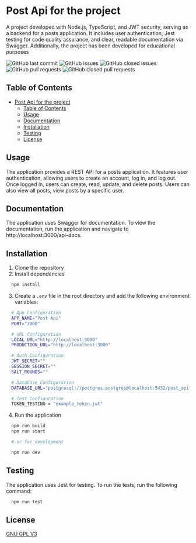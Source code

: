 # Post Api for the project

A project developed with Node.js, TypeScript, and JWT security, serving as a backend for a posts application. It includes user authentication, Jest testing for code quality assurance, and clear, readable documentation via Swagger. Additionally, the project has been developed for educational purposes

![GitHub last commit](https://img.shields.io/github/last-commit/FantaCovid-19/Post-Api)
![GitHub issues](https://img.shields.io/github/issues/FantaCovid-19/Post-Api)
![GitHub closed issues](https://img.shields.io/github/issues-closed/FantaCovid-19/Post-Api)
![GitHub pull requests](https://img.shields.io/github/issues-pr/FantaCovid-19/Post-Api)
![GitHub closed pull requests](https://img.shields.io/github/issues-pr-closed/FantaCovid-19/Post-Api)

## Table of Contents

- [Post Api for the project](#post-api-for-the-project)
  - [Table of Contents](#table-of-contents)
  - [Usage](#usage)
  - [Documentation](#documentation)
  - [Installation](#installation)
  - [Testing](#testing)
  - [License](#license)

## Usage

The application provides a REST API for a posts application. It features user authentication, allowing users to create an account, log in, and log out. Once logged in, users can create, read, update, and delete posts. Users can also view all posts, view posts by a specific user.

## Documentation

The application uses Swagger for documentation. To view the documentation, run the application and navigate to http://localhost:3000/api-docs.

## Installation

1. Clone the repository
2. Install dependencies

```bash
  npm install
```

3. Create a `.env` file in the root directory and add the following environment variables:

```bash
  # App Configuration
  APP_NAME="Post Api"
  PORT="3000"

  # URL Configuration
  LOCAL_URL="http://localhost:3000"
  PRODUCTION_URL="http://localhost:3000"

  # Auth Configuration
  JWT_SECRET=""
  SESSION_SECRET=""
  SALT_ROUNDS=""

  # Database Configurarion
  DATABASE_URL="postgresql://postgres:postgres@localhost:5432/post_api"

  # Test Configuration
  TOKEN_TESTING = "example_token.jwt"
```

4. Run the application

```bash
  npm run build
  npm run start

  # or for development

  npm run dev
```

## Testing

The application uses Jest for testing. To run the tests, run the following command:

```bash
  npm run test
```

## License

[GNU GPL V3](https://opensource.org/license/gpl-3-0/)
